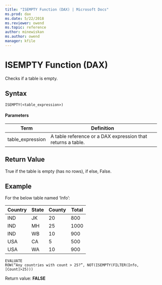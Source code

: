 ```yaml
---
title: "ISEMPTY Function (DAX) | Microsoft Docs"
ms.prod: dax
ms.date: 5/22/2018
ms.reviewer: owend
ms.topic: reference
author: minewiskan
ms.author: owend
manager: kfile
---
```

# ISEMPTY Function (DAX)
  
Checks if a table is empty.  
  
## Syntax  
  
```  
ISEMPTY(<table_expression>)  
```  
  
#### Parameters  
  
|Term|Definition|  
|--------|--------------|  
|table_expression|A table reference or a DAX expression that returns a table.|  
  
## Return Value  
True if the table is empty (has no rows), if else, False.  
  
## Example  
For the below table named ‘Info’:  
  
|Country|State|County|Total|  
|-----------|---------|----------|---------|  
|IND|JK|20|800|  
|IND|MH|25|1000|  
|IND|WB|10|900|  
|USA|CA|5|500|  
|USA|WA|10|900|  
  
```  
EVALUATE   
ROW(“Any countries with count > 25?”, NOT(ISEMPTY(FILTER(Info, [Count]>25)))  
```  
Return value: **FALSE**  
  
